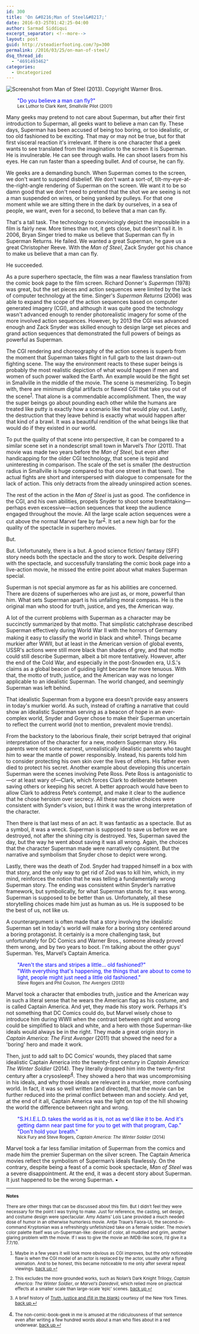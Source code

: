 ```yaml
---
id: 300
title: 'On &#8216;Man of Steel&#8217;'
date: 2016-03-25T01:42:25-04:00
author: Sarmad Siddiqui
excerpt_separator: <!--more-->
layout: post
guid: http://steadierfooting.com/?p=300
permalink: /2016/03/25/on-man-of-steel/
dsq_thread_id:
  - "4691493462"
categories:
  - Uncategorized
---
```

<p><img src="{{site.baseurl}}/wp-content/uploads/2016/03/sunshine.png" alt="Screenshot from Man of Steel (2013). Copyright Warner Bros." max-width="1920" /></p>

<p style="padding-left: 30px;"><span style="color: #0000ff;">"Do you believe a man can fly?"</span>
<br><small>Lex Luthor to Clark Kent, <em>Smallville</em> Pilot (2001)</small></p>

<!--more-->

Many geeks may pretend to not care about Superman, but after their first introduction to Superman, all geeks want to believe a man can fly. These days, Superman has been accused of being too boring, or too idealistic, or too old fashioned to be exciting. That may or may not be true, but for that first visceral reaction it's irrelevant. If there is one character that a geek wants to see translated from the imagination to the screen it is Superman. He is invulnerable. He can see through walls. He can shoot lasers from his eyes. He can run faster than a speeding bullet. And of course, he can fly.

We geeks are a demanding bunch. When Superman comes to the screen, we don't want to suspend disbelief. We don't want a sort-of, tilt-my-eye-at-the-right-angle rendering of Superman on the screen. We want it to be so damn good that we don't need to pretend that the shot we are seeing is not a man suspended on wires, or being yanked by pulleys. For that one moment while we are sitting there in the dark by ourselves, in a sea of people, we want, even for a second, to believe that a man can fly.

That's a tall task. The technology to convincingly depict the impossible in a film is fairly new. More times than not, it gets close, but doesn't nail it. In 2006, Bryan Singer tried to make us believe that Superman can fly in Superman Returns. He failed. We wanted a great Superman, he gave us a great Christopher Reeve. With the <em>Man of Steel</em>, Zack Snyder got his chance to make us believe that a man can fly.

He succeeded.

As a pure superhero spectacle, the film was a near flawless translation from the comic book page to the film screen. Richard Donner's <em>Superman</em> (1978) was great, but the set pieces and action sequences were limited by the lack of computer technology at the time. Singer's <em>Superman Returns</em> (2006) was able to expand the scope of the action sequences based on computer generated imagery (CGI), and although it was quite good the technology wasn't advanced enough to render photorealistic imagery for some of the more involved action sequences. <a id="1"></a>However, by 2013 the CGI was advanced enough and Zack Snyder was skilled enough to design large set pieces and grand action sequences that demonstrated the full powers of beings as powerful as Superman.

<a id="1"></a>The CGI rendering and choreography of the action scenes is superb from the moment that Superman takes flight in full garb to the last drawn-out fighting scene. The way the environment reacts to these super beings is probably the most realistic depiction of what would happen if men and women of such power walked the Earth. An example would be the fight set in Smallville in the middle of the movie. The scene is mesmerizing. To begin with, there are minimum digital artifacts or flawed CGI that take you out of the scene<sup><a href="#foot">1</a></sup>. That alone is a commendable accomplishment. Then, the way the super beings go about pounding each other while the humans are treated like putty is exactly how a scenario like that would play out. Lastly, the destruction that they leave behind is exactly what would happen after that kind of a brawl. It was a beautiful rendition of the what beings like that would do if they existed in our world.

To put the quality of that scene into perspective, it can be compared to a similar scene set in a nondescript small town in Marvel’s <em>Thor</em> (2011). That movie was made two years before the <em>Man of Steel</em>, but even after handicapping for the older CGI technology, that scene is tepid and uninteresting in comparison. The scale of the set is smaller (the destruction radius in Smallville is huge compared to that one street in that town). <a id="2"></a>The actual fights are short and interspersed with dialogue to compensate for the lack of action. This only detracts from the already uninspired action scenes.

The rest of the action in the <em>Man of Steel</em> is just as good. The confidence in the CGI, and his own abilities, propels Snyder to shoot some breathtaking—perhaps even excessive—action sequences that keep the audience engaged throughout the movie. All the large scale action sequences were a cut above the normal Marvel fare by far<sup><a href="#foot">2</a></sup>. It set a new high bar for the quality of the spectacle in superhero movies.

But.

But. Unfortunately, there is a but. A good science fiction/ fantasy (SFF) story needs both the spectacle and the story to work. Despite delivering with the spectacle, and successfully translating the comic book page into a live-action movie, he missed the entire point about what makes Superman special.

<a id="3"></a>Superman is not special anymore as far as his abilities are concerned. There are dozens of superheroes who are just as, or more, powerful than him. What sets Superman apart is his unfailing moral compass. He is the original man who stood for truth, justice, and yes, the American way.

A lot of the current problems with Superman as a character may be succinctly summarized by that motto. That simplistic catchphrase described Superman effectively during World War II with the horrors of Germany making it easy to classify the world in black and white<sup><a href="#foot">3</a></sup>. Things became murkier after WWII, but at least in the American version of global events, USSR's actions were still more black than shades of grey, and that motto could still describe Superman, albeit a bit more tentatively. However, after the end of the Cold War, and especially in the post-Snowden era, U.S.'s claims as a global beacon of guiding light became far more tenuous. With that, the motto of truth, justice, and the American way was no longer applicable to an idealistic Superman. The world changed, and seemingly Superman was left behind.

That idealistic Superman from a bygone era doesn't provide easy answers in today's murkier world. As such, instead of crafting a narrative that could show an idealistic Superman serving as a beacon of hope in an ever-complex world, Snyder and Goyer chose to make their Superman uncertain to reflect the current world (not to mention, prevalent movie trends).

From the backstory to the laborious finale, their script betrayed that original interpretation of the character for a new, modern Superman story. His parents were not some earnest, unrealistically idealistic parents who taught him to wear the mantle of power responsibly. Instead, his parents told him to consider protecting his own skin over the lives of others. His father even died to protect his secret. Another example about developing this uncertain Superman were the scenes involving Pete Ross. Pete Ross is antagonistic to—or at least wary of—Clark, which forces Clark to deliberate between saving others or keeping his secret. A better approach would have been to allow Clark to address Pete’s contempt, and make it clear to the audience that he chose heroism over secrecy. All these narrative choices were consistent with Synder's vision, but I think it was the wrong interpretation of the character.

Then there is that last mess of an act. It was fantastic as a spectacle. But as a symbol, it was a wreck. Superman is supposed to save us before we are destroyed, not after the shining city is destroyed. Yes, Superman saved the day, but the way he went about saving it was all wrong. Again, the choices that the character Superman made were narratively consistent. But the narrative and symbolism that Snyder chose to depict were wrong.

Lastly, there was the death of Zod. Snyder had trapped himself in a box with that story, and the only way to get rid of Zod was to kill him, which, in my mind, reinforces the notion that he was telling a fundamentally wrong Superman story. The ending was consistent within Snyder’s narrative framework, but symbolically, for what Superman stands for, it was wrong. Superman is supposed to be better than us. Unfortunately, all these storytelling choices made him just as human as us. He is supposed to be the best of us, not like us.

A counterargument is often made that a story involving the idealistic Superman set in today's world will make for a boring story centered around a boring protagonist. It certainly is a more challenging task, but unfortunately for DC Comics and Warner Bros., someone already proved them wrong, and by two years to boot. I'm talking about the other guys' Superman. Yes, Marvel’s Captain America.
<p style="padding-left: 30px;"><span style="color: #0000ff;">"Aren't the stars and stripes a little... old fashioned?"</span>
<br><span style="color: #0000ff;"> "With everything that's happening, the things that are about to come to light, people might just need a little old fashioned."</span>
<br><small>Steve Rogers and Phil Coulson, <em>The Avengers</em> (2013)</small></p>
Marvel took a character that embodies truth, justice and the American way in such a literal sense that he wears the American flag as his costume, and is called Captain America. And yet, they made his story work. Perhaps it's not something that DC Comics could do, but Marvel wisely chose to introduce him during WWII when the contrast between right and wrong could be simplified to black and white, and a hero with those Superman-like ideals would always be in the right. <a id="4"></a>They made a great origin story in <em>Captain America: The First Avenger</em> (2011) that showed the need for a 'boring' hero and made it work.

Then, just to add salt to DC Comics’ wounds, they placed that same idealistic Captain America into the twenty-first century in <em>Captain America: The Winter Soldier</em> (2014). They literally dropped him into the twenty-first century after a crysosleep<sup><a href="#foot">4</a></sup>. They showed a hero that was uncompromising in his ideals, and why those ideals are relevant in a murkier, more confusing world. In fact, it was so well written (and directed), that the movie can be further reduced into the primal conflict between man and society. And yet, at the end of it all, Captain America was the light on top of the hill showing the world the difference between right and wrong.
<p style="padding-left: 30px;"><span style="color: #0000ff;">"S.H.I.E.L.D. takes the world as it is, not as we'd like it to be. And it's getting damn near past time for you to get with that program, Cap."</span>
<br><span style="color: #0000ff;"> "Don't hold your breath."</span>
<br><small>Nick Fury and Steve Rogers, <em>Captain America: The Winter Soldier</em> (2014)</small></p>
Marvel took a far less familiar imitation of Superman from the comics and made him the premier Superman on the silver screen. The Captain America movies reflect the symbolism of Superman’s ideals flawlessly. On the contrary, despite being a feast of a comic book spectacle, <em>Man of Steel</em> was a severe disappointment. At the end, it was a decent story about Superman. It just happened to be the wrong Superman. ▪

-------
<small><a id="foot"><strong>Notes</strong></a>

There are other things that can be discussed about this film. But I didn’t feel they were necessary for the point I was trying to make. Just for reference, the casting, set design, and costume design were spectacular. Amy Adams’ Lois Lane provided a much needed dose of humor in an otherwise humorless movie. Antje Traue’s Faora-Ul, the second-in-command Kryptonian was a refreshingly unfetishized take on a female soldier. The movie’s color palette itself was un-Superman-like: devoid of color, all muddled and grim, another glaring problem with the movie. If I was to give the movie an IMDB-like score, I’d give it a 7.7/10.

1. Maybe in a few years it will look more obvious as CGI improves, but the only noticeable flaw is when the CGI model of an actor is replaced by the actor, usually after a flying animation. And to be honest, this became noticeable to me only after several repeat viewings. <a href="#1"> back up &crarr;</a>

2. This excludes the more grounded works, such as Nolan’s Dark Knight Trilogy, <em>Captain America: The Winter Soldier</em>, or <em>Marvel’s Daredevil</em>, which relied more on practical effects at a smaller scale than large-scale ‘epic’ scenes. <a href="#2"> back up &crarr;</a>

3. A brief history of <a href="http://www.nytimes.com/2006/06/30/opinion/30iht-ederik.2093103.html">Truth, justice and (fill in the blank)</a> courtesy of the New York Times. <a href="#3"> back up &crarr;</a>

4. The non-comic-book-geek in me is amused at the ridiculousness of that sentence even after writing a few hundred words about a man who flies about in a red underwear. <a href="#4"> back up &crarr;</a></small>